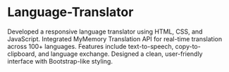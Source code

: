# Language-Translator
Developed a responsive language translator using HTML, CSS, and JavaScript. Integrated MyMemory Translation API for real-time translation across 100+ languages. Features include text-to-speech, copy-to-clipboard, and language exchange. Designed a clean, user-friendly interface with Bootstrap-like styling.
